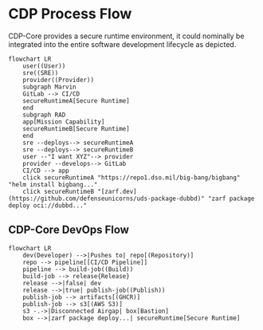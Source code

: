 # CDP Process Flow

CDP-Core provides a secure runtime environment, it could nominally be integrated into the entire software development lifecycle as depicted.

```mermaid
flowchart LR
    user((User))
    sre((SRE))
    provider((Provider))
    subgraph Marvin
    GitLab --> CI/CD
    secureRuntimeA[Secure Runtime]
    end
    subgraph RAD
    app[Mission Capability]
    secureRuntimeB[Secure Runtime]
    end
    sre --deploys--> secureRuntimeA
    sre --deploys--> secureRuntimeB
    user --"I want XYZ"--> provider
    provider --develops--> GitLab
    CI/CD --> app
    click secureRuntimeA "https://repo1.dso.mil/big-bang/bigbang" "helm install bigbang..."
    click secureRuntimeB "[zarf.dev](https://github.com/defenseunicorns/uds-package-dubbd)" "zarf package deploy oci://dubbd..."
```

## CDP-Core DevOps Flow

```mermaid
flowchart LR
    dev(Developer) -->|Pushes to| repo[(Repository)]
    repo --> pipeline[[CI/CD Pipeline]]
    pipeline --> build-job((Build))
    build-job --> release{Release}
    release -->|false| dev
    release -->|true| publish-job((Publish))
    publish-job --> artifacts[(GHCR)]
    publish-job --> s3[(AWS S3)]
    s3 -.->|Disconnected Airgap| box[Bastion]
    box -->|zarf package deploy...| secureRuntime[Secure Runtime]
```